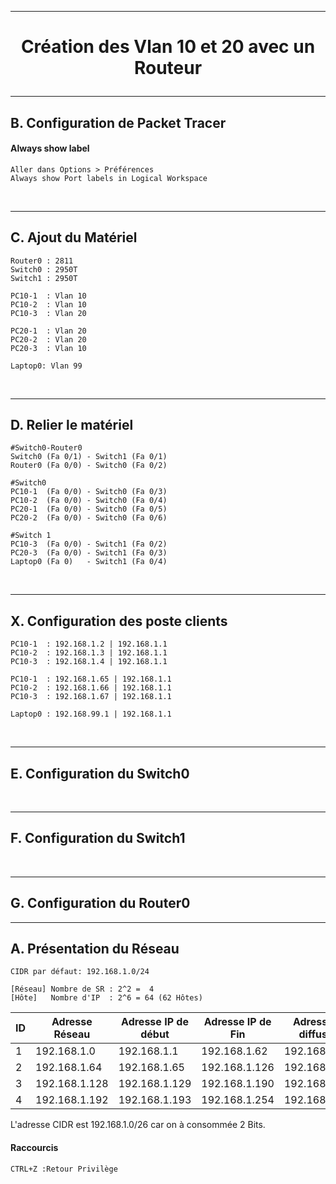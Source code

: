 ---------------------------------------------------------------------------------------------------------------------------------------------------
# <p align='center'> Création des Vlan 10 et 20 avec un Routeur </p>


---------------------------------------------------------------------------------------------------------------------------------------------------
## B. Configuration de Packet Tracer
#### Always show label
```
Aller dans Options > Préférences
Always show Port labels in Logical Workspace
```

<br />

---------------------------------------------------------------------------------------------------------------------------------------------------
## C. Ajout du Matériel
```
Router0 : 2811
Switch0 : 2950T
Switch1 : 2950T

PC10-1  : Vlan 10
PC10-2  : Vlan 10
PC10-3  : Vlan 20

PC20-1  : Vlan 20
PC20-2  : Vlan 20
PC20-3  : Vlan 10

Laptop0: Vlan 99
```

<br />

---------------------------------------------------------------------------------------------------------------------------------------------------
## D. Relier le matériel
```
#Switch0-Router0 
Switch0 (Fa 0/1) - Switch1 (Fa 0/1)
Router0 (Fa 0/0) - Switch0 (Fa 0/2)

#Switch0
PC10-1  (Fa 0/0) - Switch0 (Fa 0/3)
PC10-2  (Fa 0/0) - Switch0 (Fa 0/4)
PC20-1  (Fa 0/0) - Switch0 (Fa 0/5)
PC20-2  (Fa 0/0) - Switch0 (Fa 0/6)

#Switch 1
PC10-3  (Fa 0/0) - Switch1 (Fa 0/2)
PC20-3  (Fa 0/0) - Switch1 (Fa 0/3)
Laptop0 (Fa 0)   - Switch1 (Fa 0/4) 
```

<br />

---------------------------------------------------------------------------------------------------------------------------------------------------
## X. Configuration des poste clients
```
PC10-1  : 192.168.1.2 | 192.168.1.1
PC10-2  : 192.168.1.3 | 192.168.1.1
PC10-3  : 192.168.1.4 | 192.168.1.1

PC10-1  : 192.168.1.65 | 192.168.1.1
PC10-2  : 192.168.1.66 | 192.168.1.1
PC10-3  : 192.168.1.67 | 192.168.1.1

Laptop0 : 192.168.99.1 | 192.168.1.1
```

<br />

---------------------------------------------------------------------------------------------------------------------------------------------------
## E. Configuration du Switch0

<br />

---------------------------------------------------------------------------------------------------------------------------------------------------
## F. Configuration du Switch1

<br />

---------------------------------------------------------------------------------------------------------------------------------------------------
## G. Configuration du Router0


















---------------------------------------------------------------------------------------------------------------------------------------------------
## A. Présentation du Réseau

```
CIDR par défaut: 192.168.1.0/24
```

```
[Réseau] Nombre de SR : 2^2 =  4
[Hôte]   Nombre d'IP  : 2^6 = 64 (62 Hôtes)
```

|  ID | Adresse Réseau | Adresse IP de début | Adresse IP de Fin | Adresse de diffusion |
| --- | -------------- | ------------------- | ----------------- | -------------------- |  
|  1  | 192.168.1.0    | 192.168.1.1         | 192.168.1.62      | 192.168.1.63         |
|  2  | 192.168.1.64   | 192.168.1.65        | 192.168.1.126     | 192.168.1.127        |
|  3  | 192.168.1.128  | 192.168.1.129       | 192.168.1.190     | 192.168.1.191        |
|  4  | 192.168.1.192  | 192.168.1.193       | 192.168.1.254     | 192.168.1.255        |

L'adresse CIDR est 192.168.1.0/26 car on à consommée 2 Bits.

#### Raccourcis
```
CTRL+Z :Retour Privilège
```


